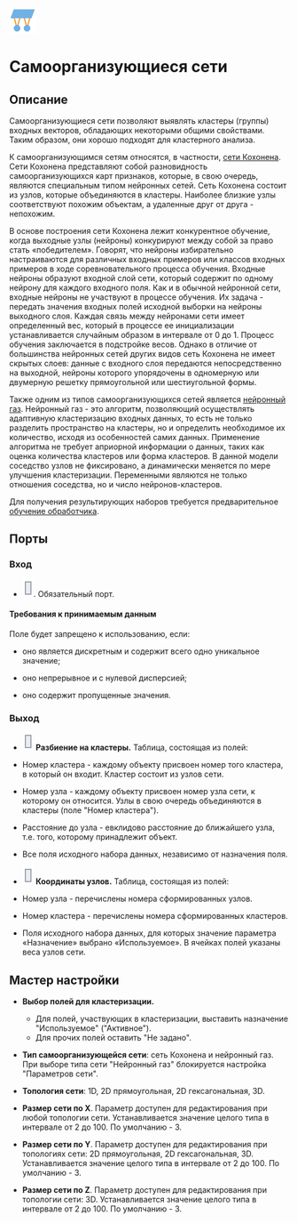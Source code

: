 ![](../../media/app/icons/vendors/sonn.svg)
# Самоорганизующиеся сети

## Описание

Самоорганизующиеся сети позволяют выявлять кластеры (группы) входных векторов, обладающих некоторыми общими свойствами. Таким образом, они хорошо подходят для кластерного анализа.

К самоорганизующимся сетям относятся, в частности, [сети Кохонена](https://basegroup.ru/community/glossary/kohonen-network). Сети Кохонена представляют собой разновидность самоорганизующихся карт признаков, которые, в свою очередь, являются специальным типом нейронных сетей. Сеть Кохонена состоит из узлов, которые объединяются в кластеры. Наиболее близкие узлы соответствуют похожим объектам, а удаленные друг от друга - непохожим.

В основе построения сети Кохонена лежит конкурентное обучение, когда выходные узлы (нейроны) конкурируют между собой за право стать «победителем». Говорят, что нейроны избирательно настраиваются для различных входных примеров или классов входных примеров в ходе соревновательного процесса обучения.
Входные нейроны образуют входной слой сети, который содержит по одному нейрону для каждого входного поля. Как и в обычной нейронной сети, входные нейроны не участвуют в процессе обучения. Их задача - передать значения входных полей исходной выборки на нейроны выходного слоя. Каждая связь между нейронами сети имеет определенный вес, который в процессе ее инициализации устанавливается случайным образом в интервале от 0 до 1. Процесс обучения заключается в подстройке весов.
Однако в отличие от большинства нейронных сетей других видов сеть Кохонена не имеет скрытых слоев: данные с входного слоя передаются непосредственно на выходной, нейроны которого упорядочены в одномерную или двумерную решетку прямоугольной или шестиугольной формы.

Также одним из типов самоорганизующихся сетей является [нейронный газ](https://ru.wikipedia.org/wiki/%D0%9D%D0%B5%D0%B9%D1%80%D0%BE%D0%BD%D0%BD%D1%8B%D0%B9_%D0%B3%D0%B0%D0%B7). Нейронный газ - это алгоритм, позволяющий осуществлять адаптивную кластеризацию входных данных, то есть не только разделить пространство на кластеры, но и определить необходимое их количество, исходя из особенностей самих данных. Применение алгоритма не требует априорной информации о данных, таких как оценка количества кластеров или форма кластеров. В данной модели соседство узлов не фиксировано, а динамически меняется по мере улучшения кластеризации. Переменными являются не только отношения соседства, но и число нейронов-кластеров.

Для получения результирующих наборов требуется предварительное [обучение обработчика](../../app/glossary/training_processors.md). 

## Порты

### Вход

* ![](../../media/app/icons/ports/output_table_inactive.svg). Обязательный порт.

#### Требования к принимаемым данным

Поле будет запрещено к использованию, если:

*  оно является дискретным и содержит всего одно уникальное значение;

*  оно непрерывное и с нулевой дисперсией;

*  оно содержит пропущенные значения.

### Выход

* ![](../../media/app/icons/ports/output_table_inactive.svg) **Разбиение на кластеры.**
Таблица, состоящая из полей:

*  Номер кластера - каждому объекту присвоен номер того кластера, в который он входит. Кластер состоит из узлов сети.

*  Номер узла - каждому объекту присвоен номер узла сети, к которому он относится. Узлы в свою очередь объединяются в кластеры (поле "Номер кластера").

*  Расстояние до узла - евклидово расстояние до ближайшего узла, т.е. того, которому принадлежит объект.

*  Все поля исходного набора данных, независимо от назначения поля.
* ![](../../media/app/icons/ports/output_table_inactive.svg) **Координаты узлов.**
Таблица, состоящая из полей:

*  Номер узла - перечислены номера сформированных узлов.

*  Номер кластера - перечислены номера сформированных кластеров.

*  Поля исходного набора данных, для которых значение параметра «Назначение» выбрано «Используемое». В ячейках полей указаны веса узлов сети.

## Мастер настройки


*  **Выбор полей для кластеризации.**
    * Для полей, участвующих в кластеризации, выставить назначение "Используемое" ("Активное").
    * Для прочих полей оставить "Не задано".

*  **Тип самоорганизующейся сети**: сеть Кохонена и нейронный газ. При выборе типа сети "Нейронный газ" блокируется настройка "Параметров сети".

*  **Топология сети**: 1D, 2D прямоугольная, 2D гексагональная, 3D.

*  **Размер сети по X**. Параметр доступен для редактирования при любой топологии сети. Устанавливается значение целого типа в интервале от 2 до 100. По умолчанию - 3.

*  **Размер сети по Y**. Параметр доступен для редактирования при топологиях сети: 2D прямоугольная, 2D гексагональная, 3D. Устанавливается значение целого типа в интервале от 2 до 100. По умолчанию - 3.

*  **Размер сети по Z**. Параметр доступен для редактирования при топологии сети: 3D. Устанавливается значение целого типа в интервале от 2 до 100. По умолчанию - 3.


